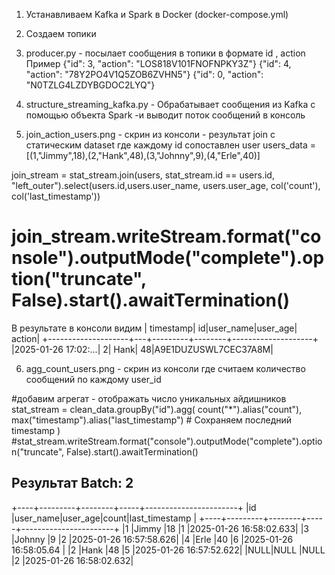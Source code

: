 
1. Устанавливаем Kafka и Spark в Docker (docker-compose.yml)

2. Создаем топики

3. producer.py - посылает сообщения в топики в формате id , action
Пример
{"id": 3, "action": "LOS818V101FNOFNPKY3Z"}
{"id": 4, "action": "78Y2PO4V1Q5ZOB6ZVHN5"}
{"id": 0, "action": "N0TZLG4LZDYBGDOC2LYQ"}

4. structure_streaming_kafka.py - Обрабатывает сообщения из Kafka с помощью объекта  Spark -и выводит поток сообщений в консоль

5. join_action_users.png - скрин из консоли - результат join с статическим dataset где каждому id сопоставлен user users_data = [(1,"Jimmy",18),(2,"Hank",48),(3,"Johnny",9),(4,"Erle",40)]

join_stream = stat_stream.join(users, stat_stream.id == users.id, "left_outer").select(users.id,users.user_name, users.user_age, col('count'), col('last_timestamp'))
# join_stream.writeStream.format("console").outputMode("complete").option("truncate", False).start().awaitTermination()


   В результате в консоли видим
|           timestamp| id|user_name|user_age|              action|
+--------------------+---+---------+--------+--------------------+
|2025-01-26 17:02:...|  2|     Hank|      48|A9E1DUZUSWL7CEC37A8M|


6. agg_count_users.png - скрин из консоли где считаем количество сообщений по каждому user_id

#добавим агрегат - отображать число уникальных айдишников
stat_stream = clean_data.groupBy("id").agg(
        count("*").alias("count"),
        max("timestamp").alias("last_timestamp")  # Сохраняем последний timestamp
    )
#stat_stream.writeStream.format("console").outputMode("complete").option("truncate", False).start().awaitTermination()

Результат
   Batch: 2
-------------------------------------------
+----+---------+--------+-----+-----------------------+
|id  |user_name|user_age|count|last_timestamp         |
+----+---------+--------+-----+-----------------------+
|1   |Jimmy    |18      |1    |2025-01-26 16:58:02.633|
|3   |Johnny   |9       |2    |2025-01-26 16:57:58.626|
|4   |Erle     |40      |6    |2025-01-26 16:58:05.64 |
|2   |Hank     |48      |5    |2025-01-26 16:57:52.622|
|NULL|NULL     |NULL    |2    |2025-01-26 16:58:02.632|

   
